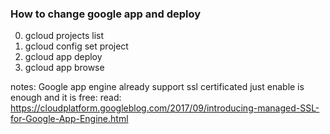 ### How to change google app and deploy

0) gcloud projects list
1) gcloud config set project <project-id>
2) gcloud app deploy
3) gcloud app browse

notes: Google app engine already support ssl certificated just enable is enough and it is free: read: https://cloudplatform.googleblog.com/2017/09/introducing-managed-SSL-for-Google-App-Engine.html